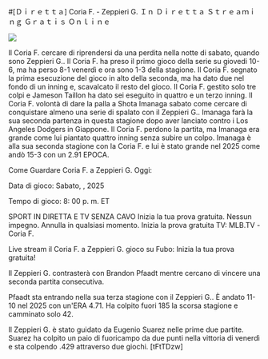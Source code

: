 #[Ｄｉｒｅｔｔａ] Coria F. - Zeppieri G. Ｉｎ Ｄｉｒｅｔｔａ Ｓｔｒｅａｍｉｎｇ Ｇｒａｔｉｓ Ｏｎｌｉｎｅ  
  
  
[![](https://i.imgur.com/qSNzIqt.png)](https://movie.rssnews.media/Vkxrjfgh.php)  
  
Il Coria F. cercare di riprendersi da una perdita nella notte di sabato, quando sono Zeppieri G.. Il Coria F. ha preso il primo gioco della serie su giovedi 10-6, ma ha perso 8-1 venerdì e ora sono 1-3 della stagione. Il Coria F. segnato la prima esecuzione del gioco in alto della seconda, ma ha dato due nel fondo di un inning e, scavalcato il resto del gioco. Il Coria F. gestito solo tre colpi e Jameson Taillon ha dato sei eseguito in quattro e un terzo inning. Il Coria F. volontà di dare la palla a Shota Imanaga sabato come cercare di conquistare almeno una serie di spalato con il Zeppieri G.. Imanaga farà la sua seconda partenza in questa stagione dopo aver lanciato contro i Los Angeles Dodgers in Giappone. Il Coria F. perdono la partita, ma Imanaga era grande come lui piantato quattro inning senza subire un colpo. Imanaga è alla sua seconda stagione con la Coria F. e lui è stato grande nel 2025 come andò 15-3 con un 2.91 EPOCA.

Come Guardare Coria F. a Zeppieri G. Oggi:

Data di gioco: Sabato, , 2025

Tempo di gioco: 8: 00 p. m. ET

SPORT IN DIRETTA E TV SENZA CAVO
Inizia la tua prova gratuita. Nessun impegno. Annulla in qualsiasi momento.
Inizia la prova gratuita
TV: MLB.TV -Coria F.

Live stream il Coria F. a Zeppieri G. gioco su Fubo: Inizia la tua prova gratuita!

Il Zeppieri G. contrasterà con Brandon Pfaadt mentre cercano di vincere una seconda partita consecutiva.

Pfaadt sta entrando nella sua terza stagione con il Zeppieri G.. È andato 11-10 nel 2025 con un'ERA 4.71. Ha colpito fuori 185 la scorsa stagione e camminato solo 42.

Il Zeppieri G. è stato guidato da Eugenio Suarez nelle prime due partite. Suarez ha colpito un paio di fuoricampo da due punti nella vittoria di venerdì e sta colpendo .429 attraverso due giochi. [tFtTDzw]